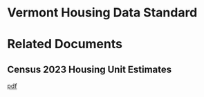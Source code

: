 # Vermont Housing Data Standard

# Related Documents

## Census 2023 Housing Unit Estimates
[pdf](https://www2.census.gov/programs-surveys/popest/technical-documentation/methodology/2020-2023/2023-hu-meth.pdf)
